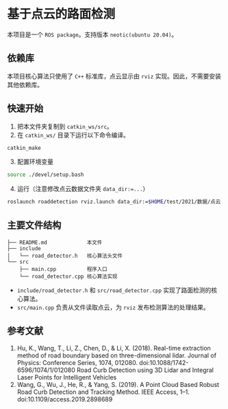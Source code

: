 # 基于点云的路面检测

本项目是一个 `ROS package`。支持版本 `neotic(ubuntu 20.04)`。

## 依赖库
本项目核心算法只使用了 `C++` 标准库，点云显示由 `rviz` 实现。因此，不需要安装其他依赖库。

## 快速开始
1. 把本文件夹复制到 `catkin_ws/src`。
2. 在 `catkin_ws/` 目录下运行以下命令编译。
```bash
catkin_make
```
3. 配置环境变量 
```bash
source ./devel/setup.bash
```
4. 运行（注意修改点云数据文件夹 `data_dir:=...`）
```bash
roslaunch roaddetection rviz.launch data_dir:=$HOME/test/2021/数据/点云
```

## 主要文件结构
```
├── README.md             本文件
├── include
│   └── road_detector.h   核心算法头文件
└── src
    ├── main.cpp          程序入口
    └── road_detector.cpp 核心算法实现
```


- `include/road_detector.h` 和 `src/road_detector.cpp` 实现了路面检测的核心算法。
- `src/main.cpp` 负责从文件读取点云，为 `rviz` 发布检测算法的处理结果。

## 参考文献
1. Hu, K., Wang, T., Li, Z., Chen, D., & Li, X. (2018). Real-time extraction method of road boundary based on three-dimensional lidar. Journal of Physics: Conference Series, 1074, 012080. doi:10.1088/1742-6596/1074/1/012080 Road Curb Detection using 3D Lidar and Integral Laser Points for Intelligent Vehicles
2. Wang, G., Wu, J., He, R., & Yang, S. (2019). A Point Cloud Based Robust Road Curb Detection and
Tracking Method. IEEE Access, 1–1. doi:10.1109/access.2019.2898689
